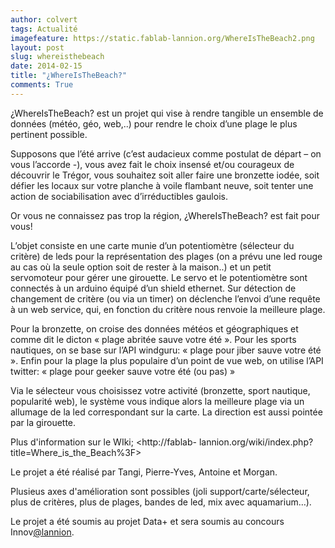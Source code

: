 ```yaml
---
author: colvert
tags: Actualité
imagefeature: https://static.fablab-lannion.org/WhereIsTheBeach2.png
layout: post
slug: whereisthebeach
date: 2014-02-15
title: "¿WhereIsTheBeach?"
comments: True
---
```

¿WhereIsTheBeach? est un projet qui vise à rendre tangible un ensemble de
données (météo, géo, web,..) pour rendre le choix d’une plage le plus
pertinent possible.

Supposons que l’été arrive (c’est audacieux comme postulat de départ – on vous
l’accorde -), vous avez fait le choix insensé et/ou courageux de découvrir le
Trégor, vous souhaitez soit aller faire une bronzette iodée, soit défier les
locaux sur votre planche à voile flambant neuve, soit tenter une action de
sociabilisation avec d’irréductibles gaulois.

Or vous ne connaissez pas trop la région, ¿WhereIsTheBeach? est fait pour
vous!

L’objet consiste en une carte munie d’un potentiomètre (sélecteur du critère)
de leds pour la représentation des plages (on a prévu une led rouge au cas où
la seule option soit de rester à la maison..) et un petit servomoteur pour
gérer une girouette. Le servo et le potentiomètre sont connectés à un arduino
équipé d’un shield ethernet. Sur détection de changement de critère (ou via un
timer) on déclenche l’envoi d’une requête à un web service, qui, en fonction
du critère nous renvoie la meilleure plage.

Pour la bronzette, on croise des données météos et géographiques et comme dit
le dicton « plage abritée sauve votre été ». Pour les sports nautiques, on se
base sur l’API windguru: « plage pour jiber sauve votre été ». Enfin pour la
plage la plus populaire d’un point de vue web, on utilise l’API twitter: «
plage pour geeker sauve votre été (ou pas) »

Via le sélecteur vous choisissez votre activité (bronzette, sport nautique,
popularité web), le système vous indique alors la meilleure plage via un
allumage de la led correspondant sur la carte. La direction est aussi pointée
par la girouette.

Plus d'information sur le WIki; <http://fablab-
lannion.org/wiki/index.php?title=Where_is_the_Beach%3F>

Le projet a été réalisé par Tangi, Pierre-Yves, Antoine et Morgan.

Plusieus axes d'amélioration sont possibles (joli support/carte/sélecteur,
plus de critères, plus de plages, bandes de led, mix avec aquamarium…).

Le projet a été soumis au projet Data+ et sera soumis au concours
Innov[@lannion](http://fablab-lannion.org/membres/twitter_fablablannion/).


